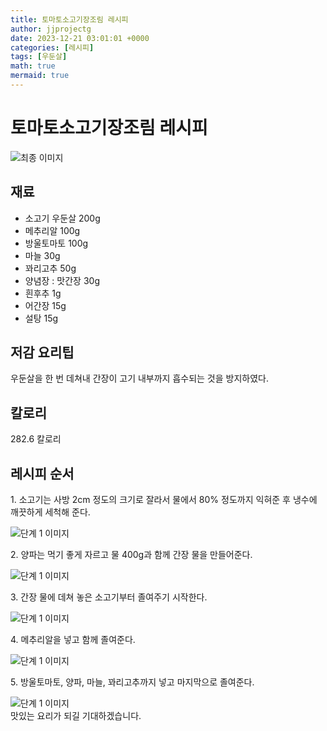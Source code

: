```yaml
---
title: 토마토소고기장조림 레시피
author: jjprojectg
date: 2023-12-21 03:01:01 +0000
categories: [레시피]
tags: [우둔살]
math: true
mermaid: true
---
```

<meta name="og:type" content="website"/>
<meta charset="UTF-8"/>
<div class="header">
  <h1>토마토소고기장조림 레시피</h1>
</div>

<div class="container my-4">
  <div class="row">
    <div class="col-12 col-md-6">
      <div class="recipe-image">
        <img src="http://www.foodsafetykorea.go.kr/uploadimg/cook/10_00391_2.png" class="step-image" alt="최종 이미지"/>
      </div>
    </div>
    <div class="col-12 col-md-6">
      <div class="ingredients">
        <h2>재료</h2>
        <ul class="card">
          <li> 소고기 우둔살 200g </li>
          <li>  메추리알 100g </li>
          <li>  방울토마토 100g </li>
          <li>  마늘 30g </li>
          <li>  꽈리고추 50g </li>
          <li> 양념장 : 맛간장 30g </li>
          <li>  흰후추 1g </li>
          <li>  어간장 15g </li>
          <li>  설탕 15g </li>
</ul>
      </div>
    </div>
    <div class="col-12 col-md-6">
      <div class="ingredients">
        <h2>저감 요리팁</h2>
        <div class="card"> 
          <p>
            우둔살을 한 번 데쳐내 간장이 고기 내부까지 흡수되는 것을 방지하였다.
          </p>
        </div>
      </div>
      <div class="ingredients">
        <h2>칼로리</h2>
        <div class="card"> 
          <p>
            282.6 칼로리
          </p>
        </div>
      </div>
    </div>
  </div>

  <h2 class="my-4">레시피 순서</h2>
  <div class="card recipe-card">
    <div class="card-body recipe-step">
      <p class="card-text step-description">1. 소고기는 사방 2cm 정도의 크기로 잘라서
물에서 80% 정도까지 익혀준 후 냉수에
깨끗하게 세척해 준다.</p>
      <img src="http://www.foodsafetykorea.go.kr/uploadimg/cook/20_00391_01.png" alt="단계 1 이미지" class="step-image"/>
    </div>
  </div>
  <div class="card recipe-card">
    <div class="card-body recipe-step">
      <p class="card-text step-description">2. 양파는 먹기 좋게 자르고 물 400g과 함께
간장 물을 만들어준다.</p>
      <img src="http://www.foodsafetykorea.go.kr/uploadimg/cook/20_00391_02.png" alt="단계 1 이미지" class="step-image"/>
    </div>
  </div>
  <div class="card recipe-card">
    <div class="card-body recipe-step">
      <p class="card-text step-description">3. 간장 물에 데쳐 놓은 소고기부터 졸여주기
시작한다.</p>
      <img src="http://www.foodsafetykorea.go.kr/uploadimg/cook/20_00391_03.png" alt="단계 1 이미지" class="step-image"/>
    </div>
  </div>
  <div class="card recipe-card">
    <div class="card-body recipe-step">
      <p class="card-text step-description">4. 메추리알을 넣고 함께 졸여준다.</p>
      <img src="http://www.foodsafetykorea.go.kr/uploadimg/cook/20_00391_04.png" alt="단계 1 이미지" class="step-image"/>
    </div>
  </div>
  <div class="card recipe-card">
    <div class="card-body recipe-step">
      <p class="card-text step-description">5. 방울토마토, 양파, 마늘, 꽈리고추까지 넣고
마지막으로 졸여준다.</p>
      <img src="http://www.foodsafetykorea.go.kr/uploadimg/cook/20_00391_05.png" alt="단계 1 이미지" class="step-image"/>
    </div>
  </div>

</div>
맛있는 요리가 되길 기대하겠습니다.
